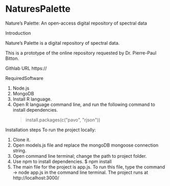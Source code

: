 # NaturesPalette
Nature’s Palette: An open-access digital repository of spectral data

Introduction

Nature’s Palette is a digital repository of spectral data.

This is a prototype of the online repository requested by Dr. Pierre-Paul Bitton.

Githlab URL
https://

RequiredSoftware
1.	Node.js
2.	MongoDB
3. Install R language.
4. Open R language command line, and run the following command to install dependencies.
   > install.packages(c("pavo", "rjson"))

Installation steps
To run the project locally:
1.	Clone it.
2.	Open models.js file and replace the mongoDB mongoose connection string.
3.	Open command line terminal; change the path to project folder.
4.  Use npm to install dependencies.
        $ npm install
5.	The main file for the project is app.js. To run this file, type the command -> node app.js in the command line terminal. The project runs at http://localhost:3000/
